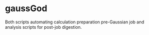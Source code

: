 # gaussGod
Both scripts automating calculation preparation pre-Gaussian job and analysis scripts for post-job digestion.
